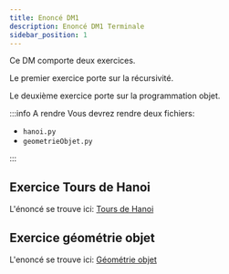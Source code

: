 ```yaml
---
title: Enoncé DM1
description: Enoncé DM1 Terminale
sidebar_position: 1
---
```


Ce DM  comporte  deux exercices.

Le premier exercice porte sur la récursivité.

Le deuxième exercice porte sur la programmation objet.

:::info A rendre
Vous devrez rendre deux fichiers:

- `hanoi.py`
- `geometrieObjet.py`

:::

## Exercice Tours de Hanoi

L'énoncé se trouve ici: [Tours de Hanoi](hanoi)

## Exercice géométrie objet

L'enoncé se trouve ici: [Géométrie objet](geometrie)
